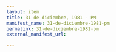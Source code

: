 ```yaml
---
layout: item
title: 31 de diciembre, 1981 - PM
manifest_name: 31-de-diciembre-1981-pm
permalink: 31-de-diciembre-1981-pm
external_manifest_url: 

---
```

<!-- Add an essay or interpretive material below this line,
using HTML or markdown.  Do not modify this file above this line -->
